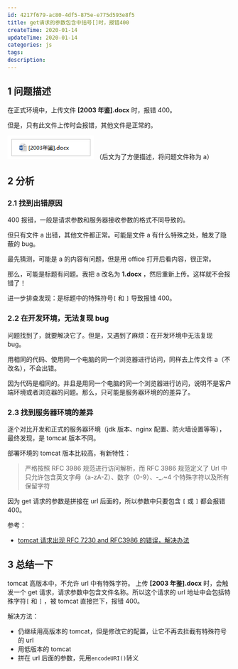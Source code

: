 ```yaml
---
id: 4217f679-ac80-4df5-875e-e775d593e8f5
title: get请求的参数包含中括号[]时，报错400
createTime: 2020-01-14
updateTime: 2020-01-14
categories: js
tags:
description:
---
```


## 1 问题描述

在正式环境中，上传文件 **[2003 年鉴].docx** 时，报错 400。

但是，只有此文件上传时会报错，其他文件是正常的。

![在这里插入图片描述](../post-assets/c9d7dd06-a213-4224-8710-b8e7699c101f.png)
（后文为了方便描述，将问题文件称为 a）

## 2 分析

### 2.1 找到出错原因

400 报错，一般是请求参数和服务器接收参数的格式不同导致的。

但只有文件 a 出错，其他文件都正常。可能是文件 a 有什么特殊之处，触发了隐蔽的 bug。

最先猜测，可能是 a 的内容有问题，但是用 office 打开后看内容，很正常。

那么，可能是标题有问题。我把 a 改名为 **1.docx** ，然后重新上传。这样就不会报错了！

进一步排查发现：是标题中的特殊符号`[` 和 `]` 导致报错 400。

### 2.2 在开发环境，无法复现 bug

问题找到了，就要解决它了。但是，又遇到了麻烦：在开发环境中无法复现 bug。

用相同的代码、使用同一个电脑的同一个浏览器进行访问，同样去上传文件 a（不改名），不会出错。

因为代码是相同的。并且是用同一个电脑的同一个浏览器进行访问，说明不是客户端环境或者浏览器的问题。那么，只可能是服务器环境的的差异了。

### 2.3 找到服务器环境的差异

逐个对比开发和正式的服务器环境（jdk 版本、nginx 配置、防火墙设置等等），最终发现，是 tomcat 版本不同。

部署环境的 tomcat 版本比较高，有新特性：

> 严格按照 RFC 3986 规范进行访问解析，而 RFC 3986 规范定义了 Url 中只允许包含英文字母（a-zA-Z）、数字（0-9）、-\_.~4 个特殊字符以及所有保留字符

因为 get 请求的参数是拼接在 url 后面的，所以参数中只要包含 `[` 或 `]` 都会报错 400。

参考：

- [tomcat 请求出现 RFC 7230 and RFC3986 的错误，解决办法](https://blog.csdn.net/weixin_41986096/article/details/82785118)

## 3 总结一下

tomcat 高版本中，不允许 url 中有特殊字符。
上传 **[2003 年鉴].docx** 时，会触发一个 get 请求，请求参数中包含文件名称。所以这个请求的 url 地址中会包括特殊字符`[` 和 `]` ，被 tomcat 直接拦下，报错 400。

解决方法：

- 仍继续用高版本的 tomcat，但是修改它的配置，让它不再去拦截有特殊符号的 url
- 用低版本的 tomcat
- 拼在 url 后面的参数，先用`encodeURI()`转义
